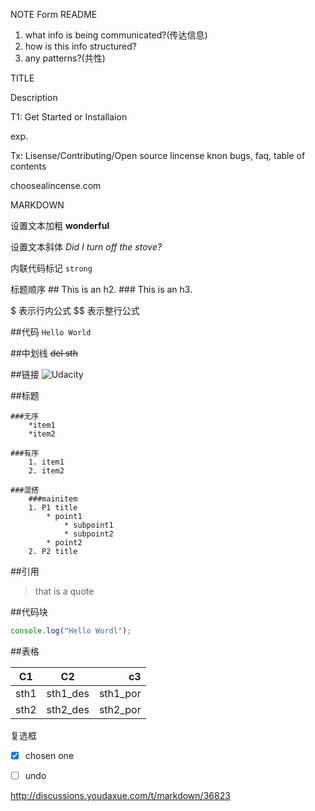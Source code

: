 NOTE Form README

1. what info is being communicated?(传达信息)
2. how is this info structured?
3. any patterns?(共性)


TITLE

Description

T1: Get Started or Installaion

exp.

Tx: Lisense/Contributing/Open source lincense
	knon bugs, faq, table of contents

choosealincense.com

MARKDOWN

设置文本加粗
	**wonderful**

设置文本斜体
	_Did I turn off the stove?_

内联代码标记
	`strong`

标题顺序
	## This is an h2.
	### This is an h3.

$ 表示行内公式
$$ 表示整行公式

##代码
	`Hello World` 

##中划线
	~~del sth~~

##链接
	![Udacity](https://udacity.com/)

##标题
	
	###无序
		*item1
		*item2

	###有序
		1. item1
		2. item2

	###混搭
		###mainitem
		1. P1 title
			* point1
				* subpoint1
				* subpoint2
			* point2
		2. P2 title

##引用
> that is a quote

##代码块
```javascript
console.log("Hello Wordl");
```
##表格

| C1        | C2        | c3        |
| --------- |:---------:|----------:|
| sth1      | sth1_des  | sth1_por  |
| sth2      | sth2_des  | sth2_por  |

复选框
- [x] chosen one
- [ ] undo


http://discussions.youdaxue.com/t/markdown/36823